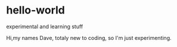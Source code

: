# hello-world
experimental and learning stuff


Hi,my names Dave, totaly new to coding, so I'm just experimenting.
